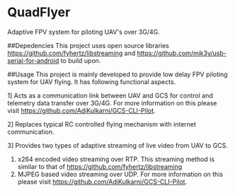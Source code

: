 # QuadFlyer
Adaptive FPV system for piloting UAV's over 3G/4G.

##Depedencies
This project uses open source libraries https://github.com/fyhertz/libstreaming and https://github.com/mik3y/usb-serial-for-android to build upon.

##Usage
This project is mainly developed to provide low delay FPV piloting system for UAV flying. It has following functional aspects.

1] Acts as a communication link between UAV and GCS for control and telemetry data transfer over 3G/4G. For more information on this please visit https://github.com/AdiKulkarni/GCS-CLI-Pilot.

2] Replaces typical RC controlled flying mechanism with internet communication.

3] Provides two types of adaptive streaming of live video from UAV to GCS.
  
  1. x264 encoded video streaming over RTP. This streaming method is similar to that of https://github.com/fyhertz/libstreaming
  2. MJPEG based video streaming over UDP. For more information on this please visit https://github.com/AdiKulkarni/GCS-CLI-Pilot. 

